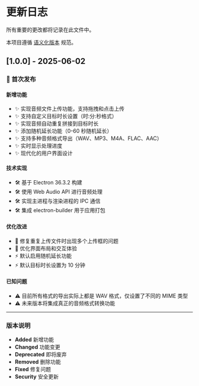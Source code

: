 # 更新日志

所有重要的更改都将记录在此文件中。

本项目遵循 [语义化版本](https://semver.org/lang/zh-CN/) 规范。

## [1.0.0] - 2025-06-02

### 🎉 首次发布

#### 新增功能

- ✨ 实现音频文件上传功能，支持拖拽和点击上传
- ✨ 支持自定义目标时长设置（时:分:秒格式）
- ✨ 实现音频自动重复拼接到目标时长
- ✨ 添加随机延长功能（0-60 秒随机延长）
- ✨ 支持多种音频格式导出（WAV、MP3、M4A、FLAC、AAC）
- ✨ 实时显示处理进度
- ✨ 现代化的用户界面设计

#### 技术实现

- 🛠️ 基于 Electron 36.3.2 构建
- 🛠️ 使用 Web Audio API 进行音频处理
- 🛠️ 实现主进程与渲染进程的 IPC 通信
- 🛠️ 集成 electron-builder 用于应用打包

#### 优化改进

- 🐛 修复重复上传文件时出现多个上传框的问题
- 🎨 优化界面布局和交互体验
- ⚡ 默认启用随机延长功能
- ⚡ 默认目标时长设置为 10 分钟

#### 已知问题

- ⚠️ 目前所有格式的导出实际上都是 WAV 格式，仅设置了不同的 MIME 类型
- ⚠️ 未来版本将集成真正的音频格式转换功能

---

### 版本说明

- **Added** 新增功能
- **Changed** 功能变更
- **Deprecated** 即将废弃
- **Removed** 删除功能
- **Fixed** 修复问题
- **Security** 安全更新

